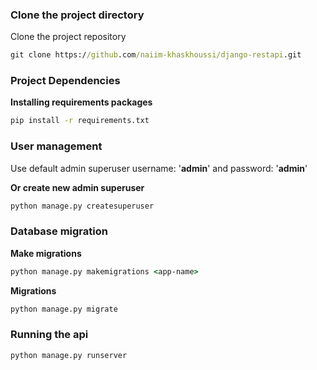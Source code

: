 

### Clone the project directory
Clone the project repository
```bat
git clone https://github.com/naiim-khaskhoussi/django-restapi.git
```

### Project Dependencies
**Installing requirements packages**
```bat
pip install -r requirements.txt
```

### User management
Use default admin superuser username: '**admin**' and password: '**admin**'

**Or create new admin superuser**
```bat
python manage.py createsuperuser
```

### Database migration
**Make migrations**
```bat
python manage.py makemigrations <app-name>
```
**Migrations**
```bat
python manage.py migrate
```

### Running the api
```bat
python manage.py runserver
```

